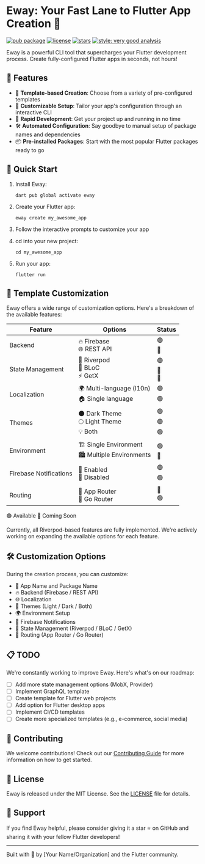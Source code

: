 # Eway: Your Fast Lane to Flutter App Creation 🚀

[![pub package](https://img.shields.io/pub/v/eway.svg)](https://pub.dev/packages/eway)
[![license](https://img.shields.io/badge/license-MIT-blue.svg)](https://opensource.org/licenses/MIT)
[![stars](https://img.shields.io/github/stars/hberkayozdemir/eway.svg?style=flat&logo=github&colorB=deeppink&label=stars)](https://github.com/hberkayozdemir/eway)
[![style: very good analysis](https://img.shields.io/badge/style-very_good_analysis-B22C89.svg)](https://pub.dev/packages/very_good_analysis)

Eway is a powerful CLI tool that supercharges your Flutter development process. Create fully-configured Flutter apps in seconds, not hours!

## 🌟 Features

- 🎨 **Template-based Creation**: Choose from a variety of pre-configured templates
- 🔧 **Customizable Setup**: Tailor your app's configuration through an interactive CLI
- 🚀 **Rapid Development**: Get your project up and running in no time
- 🛠 **Automated Configuration**: Say goodbye to manual setup of package names and dependencies
- 📦 **Pre-installed Packages**: Start with the most popular Flutter packages ready to go

## 🚀 Quick Start

1. Install Eway:
   ```
   dart pub global activate eway
   ```

2. Create your Flutter app:
   ```
   eway create my_awesome_app
   ```

3. Follow the interactive prompts to customize your app

4. cd into your new project:
   ```
   cd my_awesome_app
   ```

5. Run your app:
   ```
   flutter run
   ```
## 🎨 Template Customization

Eway offers a wide range of customization options. Here's a breakdown of the available features:

| Feature | Options | Status |
|---------|---------|--------|
| Backend | 🔥 Firebase<br>🌐 REST API | 🟢<br>🔴 |
| State Management | 🔄 Riverpod<br>🧱 BLoC<br>⚡ GetX | 🟢<br>🔴<br>🔴 |
| Localization | 🌍 Multi-language (l10n)<br>🏠 Single language | 🟢<br>🟢 |
| Themes | 🌑 Dark Theme<br>🌕 Light Theme<br>💡 Both | 🟢<br>🟢<br>🟢 |
| Environment | 🏗️ Single Environment<br>🏙️ Multiple Environments | 🟢<br>🔴 |
| Firebase Notifications | 🔔 Enabled<br>🔕 Disabled | 🟢<br>🟢 |
| Routing | 📍 App Router<br>📍 Go Router | 🔴<br>🟢 |

🟢 Available   🔴 Coming Soon

Currently, all Riverpod-based features are fully implemented. We're actively working on expanding the available options for each feature.
## 🛠 Customization Options

During the creation process, you can customize:

- 📱 App Name and Package Name
- 🔥 Backend (Firebase / REST API)
- 🌐 Localization
- 🎨 Themes (Light / Dark / Both)
- 🌍 Environment Setup
- 🔔 Firebase Notifications
- 🧠 State Management (Riverpod / BLoC / GetX)
- 🧭 Routing (App Router / Go Router)

## 📋 TODO

We're constantly working to improve Eway. Here's what's on our roadmap:

- [ ] Add more state management options (MobX, Provider)
- [ ] Implement GraphQL template
- [ ] Create template for Flutter web projects
- [ ] Add option for Flutter desktop apps
- [ ] Implement CI/CD templates
- [ ] Create more specialized templates (e.g., e-commerce, social media)

## 🤝 Contributing

We welcome contributions! Check out our [Contributing Guide](CONTRIBUTING.md) for more information on how to get started.

## 📄 License

Eway is released under the MIT License. See the [LICENSE](LICENSE) file for details.

## 💖 Support

If you find Eway helpful, please consider giving it a star ⭐ on GitHub and sharing it with your fellow Flutter developers!

---

Built with 💙 by [Your Name/Organization] and the Flutter community.